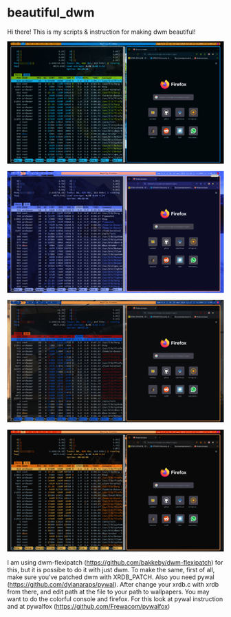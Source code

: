 # beautiful_dwm
Hi there!
This is my scripts & instruction for making dwm beautiful! 

![](https://github.com/Vadim131/beautiful_dwm/raw/main/images/dwm0.png)

![](https://github.com/Vadim131/beautiful_dwm/raw/main/images/dwm1.png)

![](https://github.com/Vadim131/beautiful_dwm/raw/main/images/dwm2.png)

![](https://github.com/Vadim131/beautiful_dwm/raw/main/images/dwm3.png)

I am using dwm-flexipatch (https://github.com/bakkeby/dwm-flexipatch) for this, but it is possibe to do it with just dwm. 
To make the same, first of all, make sure you've patched dwm with XRDB_PATCH. Also you need pywal (https://github.com/dylanaraps/pywal). After change your xrdb.c with xrdb from there, and edit path at the file to your path to wallpapers.
You may want to do the colorful console and firefox. For this look at pywal instruction and at pywalfox (https://github.com/Frewacom/pywalfox)
